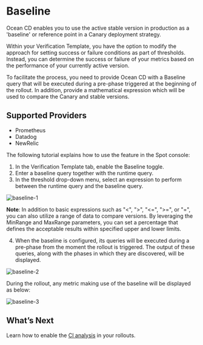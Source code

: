 # Baseline

Ocean CD enables you to use the active stable version in production as a 'baseline' or reference point in a Canary deployment strategy.  

Within your Verification Template, you have the option to modify the approach for setting success or failure conditions as part of thresholds. Instead, you can determine the success or failure of your metrics based on the performance of your currently active version.  

To facilitate the process, you need to provide Ocean CD with a Baseline query that will be executed during a pre-phase triggered at the beginning of the rollout. In addition, provide a mathematical expression which will be used to compare the Canary and stable versions.   

## Supported Providers 

* Prometheus 
* Datadog 
* NewRelic  

The following tutorial explains how to use the feature in the Spot console: 

1. In the Verification Template tab, enable the Baseline toggle.
2. Enter a baseline query together with the runtime query. 
3. In the threshold drop-down menu, select an expression to perform between the runtime query and the baseline query.   

![baseline-1](https://github.com/spotinst/help/assets/106514736/e918792f-a3d2-4dd0-beaa-70bb6aa7d47e)

**Note**: In addition to basic expressions such as "<", ">", "<=", ">=", or "=", you can also utilize a range of data to compare versions. By leveraging the MinRange and MaxRange parameters, you can set a percentage that defines the acceptable results within specified upper and lower limits. 

4. When the baseline is configured, its queries will be executed during a pre-phase from the moment the rollout is triggered. The output of these queries, along with the phases in which they are discovered, will be displayed. 

![baseline-2](https://github.com/spotinst/help/assets/106514736/1cfc40a4-00cf-4b52-9172-a6368bab5e9f) 

During the rollout, any metric making use of the baseline will be displayed as below: 

![baseline-3](https://github.com/spotinst/help/assets/106514736/0c720886-e748-4ac6-af5a-f7bb5914d2e4)

## What’s Next 

Learn how to enable the [CI analysis](ocean-cd/concepts-features/ci-analysis) in your rollouts.   
